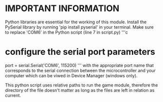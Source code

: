 # IMPORTANT INFORMATION

Python libraries are essential for the working of this module. Install the PySerial library by running 'pip install pyserial' in your terminal. 
Make sure to replace 'COM6' in the Python script (line 7 in script.py) 
'''c
# configure the serial port parameters
port = serial.Serial('COM6', 115200)
'''
with the appropriate port name that corresponds to the serial connection between the microcontroller and your computer which can be viwed in Device Manager (windows only).

This python script uses relative paths to run the game module, therefore the directory of the file doesn't matter as long as the files are left in relation as current.


